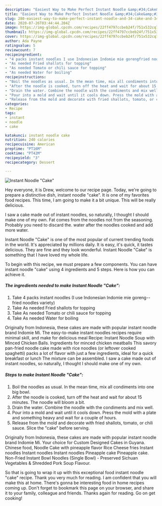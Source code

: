 ```yaml
---
description: "Easiest Way to Make Perfect Instant Noodle &amp;#34;Cake&amp;#34;"
title: "Easiest Way to Make Perfect Instant Noodle &amp;#34;Cake&amp;#34;"
slug: 280-easiest-way-to-make-perfect-instant-noodle-and-34-cake-and-34
date: 2020-07-26T03:44:44.204Z
image: https://img-global.cpcdn.com/recipes/22ff4797ccbeb24f/751x532cq70/instant-noodle-cake-recipe-main-photo.jpg
thumbnail: https://img-global.cpcdn.com/recipes/22ff4797ccbeb24f/751x532cq70/instant-noodle-cake-recipe-main-photo.jpg
cover: https://img-global.cpcdn.com/recipes/22ff4797ccbeb24f/751x532cq70/instant-noodle-cake-recipe-main-photo.jpg
author: Ada Payne
ratingvalue: 5
reviewcount: 7
recipeingredient:
- "4 packs instant noodles I use Indonesian Indomie mie gorengfried noodles variety"
- "As needed Fried shallots for topping"
- "As needed Tomato or chili sauce for topping"
- "As needed Water for boiling"
recipeinstructions:
- "Boil the noodles as usual. In the mean time, mix all condiments into one big bowl."
- "After the noodle is cooked, turn off the heat and wait for about 15 minutes. The noodle will bloom a bit."
- "Drain the water. Combine the noodle with the condiments and mix well."
- "Pour into a mold and wait until it cools down. Press the mold with a plate and something heavy and wait for a couple of hours."
- "Release from the mold and decorate with fried shallots, tomato, or chili sauce. Slice the &#34;cake&#34; before serving."
categories:
- Recipe
tags:
- instant
- noodle
- cake

katakunci: instant noodle cake 
nutrition: 240 calories
recipecuisine: American
preptime: "PT16M"
cooktime: "PT42M"
recipeyield: "3"
recipecategory: Dessert

---
```



![Instant Noodle &#34;Cake&#34;](https://img-global.cpcdn.com/recipes/22ff4797ccbeb24f/751x532cq70/instant-noodle-cake-recipe-main-photo.jpg)

Hey everyone, it is Drew, welcome to our recipe page. Today, we're going to prepare a distinctive dish, instant noodle &#34;cake&#34;. It is one of my favorites food recipes. This time, I am going to make it a bit unique. This will be really delicious.

I saw a cake made out of instant noodles, so naturally, I thought I should make one of my own. Fat comes from the noodles not from the seasoning. Probably you need to discard the. water after the noodles cooked and add more water.

Instant Noodle &#34;Cake&#34; is one of the most popular of current trending foods in the world. It's appreciated by millions daily. It is easy, it's quick, it tastes delicious. They are fine and they look wonderful. Instant Noodle &#34;Cake&#34; is something that I have loved my whole life.


To begin with this recipe, we must prepare a few components. You can have instant noodle &#34;cake&#34; using 4 ingredients and 5 steps. Here is how you can achieve it.

<!--inarticleads1-->

##### The ingredients needed to make Instant Noodle &#34;Cake&#34;:

1. Take 4 packs instant noodles (I use Indonesian Indomie mie goreng--fried noodles variety)
1. Take As needed Fried shallots for topping
1. Take As needed Tomato or chili sauce for topping
1. Take As needed Water for boiling


Originally from Indonesia, these cakes are made with popular instant noodle brand Indomie Mi. The easy-to-make instant noodles recipes require minimal skill, and make for delicious meal Recipe: Instant Noodle Soup with Minced Chicken Balls. Ingredients for minced chicken meatballs This savory pan-fried noodle cake made with rice noodles (or leftover cooked spaghetti) packs a lot of flavor with just a few ingredients, ideal for a quick breakfast or lunch The mixture can be assembled. I saw a cake made out of instant noodles, so naturally, I thought I should make one of my own. 

<!--inarticleads2-->

##### Steps to make Instant Noodle &#34;Cake&#34;:

1. Boil the noodles as usual. In the mean time, mix all condiments into one big bowl.
1. After the noodle is cooked, turn off the heat and wait for about 15 minutes. The noodle will bloom a bit.
1. Drain the water. Combine the noodle with the condiments and mix well.
1. Pour into a mold and wait until it cools down. Press the mold with a plate and something heavy and wait for a couple of hours.
1. Release from the mold and decorate with fried shallots, tomato, or chili sauce. Slice the &#34;cake&#34; before serving.


Originally from Indonesia, these cakes are made with popular instant noodle brand Indomie Mi. Your choice for Custom Designed Cakes in Guyana. Chinese food, Noodle Cake with pineapple flavor Rice Cheese fries Instant noodles Instant noodles Instant noodles Pineapple cake Pineapple cake. Non-Fried Instant Bowl Noodles (Single Bowl) - Preserved Sichuan Vegetables &amp; Shredded Pork Soup Flavour. 

So that is going to wrap it up with this exceptional food instant noodle &#34;cake&#34; recipe. Thank you very much for reading. I am confident that you will make this at home. There's gonna be interesting food in home recipes coming up. Don't forget to bookmark this page on your browser, and share it to your family, colleague and friends. Thanks again for reading. Go on get cooking!
